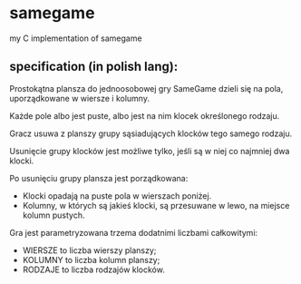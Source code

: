 # samegame
my C implementation of samegame

## specification (in polish lang):
Prostokątna plansza do jednoosobowej gry SameGame dzieli się na pola, uporządkowane w wiersze i kolumny.

Każde pole albo jest puste, albo jest na nim klocek określonego rodzaju.

Gracz usuwa z planszy grupy sąsiadujących klocków tego samego rodzaju.

Usunięcie grupy klocków jest możliwe tylko, jeśli są w niej co najmniej dwa klocki.

Po usunięciu grupy plansza jest porządkowana:
<ul>
<li>Klocki opadają na puste pola w wierszach poniżej.</li>
<li>Kolumny, w których są jakieś klocki, są przesuwane w lewo, na miejsce kolumn pustych.</li>
</ul>

Gra jest parametryzowana trzema dodatnimi liczbami całkowitymi:
<ul>
<li>WIERSZE to liczba wierszy planszy;</li>
<li>KOLUMNY to liczba kolumn planszy;</li>
<li>RODZAJE to liczba rodzajów klocków.</li>
</ul>
